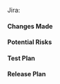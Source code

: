 Jira:

#### Changes Made

#### Potential Risks
<!--- What can go wrong with this deploy? Does it touch any critical services? How will these changes affect adjacent code/features? How will we handle any adverse issues? Have you posted those steps in #eng-alerts if this has safety belts/steps?--->

#### Test Plan
<!--- How do we know this PR does what it's supposed to do? How do we ensure that adjacent code/features are still working? How do we evaluate the performance implications of this PR?--->

#### Release Plan
<!-- Add any tasks that need to be done before/during/after release beyond creating and merging the deploy PR: creating indices, deploying other services, bumping modules, etc. -->
